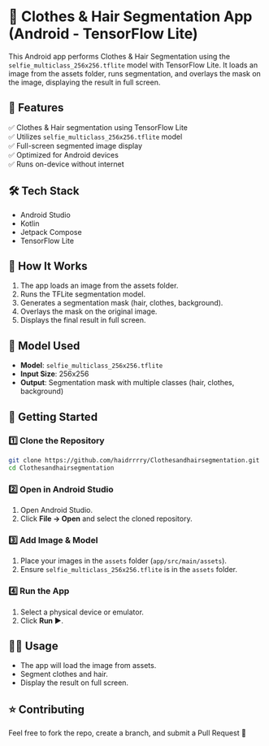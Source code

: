 # 🎨 Clothes & Hair Segmentation App (Android - TensorFlow Lite)

This Android app performs Clothes & Hair Segmentation using the `selfie_multiclass_256x256.tflite` model with TensorFlow Lite. It loads an image from the assets folder, runs segmentation, and overlays the mask on the image, displaying the result in full screen.

## 📸 Features

✅ Clothes & Hair segmentation using TensorFlow Lite  
✅ Utilizes `selfie_multiclass_256x256.tflite` model  
✅ Full-screen segmented image display  
✅ Optimized for Android devices  
✅ Runs on-device without internet

## 🛠️ Tech Stack

- Android Studio  
- Kotlin  
- Jetpack Compose  
- TensorFlow Lite

## 🚀 How It Works

1. The app loads an image from the assets folder.
2. Runs the TFLite segmentation model.
3. Generates a segmentation mask (hair, clothes, background).
4. Overlays the mask on the original image.
5. Displays the final result in full screen.

## 📁 Model Used

- **Model**: `selfie_multiclass_256x256.tflite`  
- **Input Size**: 256x256  
- **Output**: Segmentation mask with multiple classes (hair, clothes, background)

## 📂 Getting Started

### 1️⃣ Clone the Repository

```bash
git clone https://github.com/haidrrrry/Clothesandhairsegmentation.git
cd Clothesandhairsegmentation
```

### 2️⃣ Open in Android Studio

1. Open Android Studio.
2. Click **File → Open** and select the cloned repository.

### 3️⃣ Add Image & Model

1. Place your images in the `assets` folder (`app/src/main/assets`).
2. Ensure `selfie_multiclass_256x256.tflite` is in the `assets` folder.

### 4️⃣ Run the App

1. Select a physical device or emulator.
2. Click **Run ▶️**.

## 🧑‍💻 Usage

- The app will load the image from assets.
- Segment clothes and hair.
- Display the result on full screen.

## ⭐ Contributing

Feel free to fork the repo, create a branch, and submit a Pull Request 🚀

